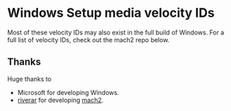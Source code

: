 # Windows Setup media velocity IDs
Most of these velocity IDs may also exist in the full build of Windows. For a full list of velocity IDs, check out the mach2 repo below.

## Thanks
Huge thanks to 
* Microsoft for developing Windows.
* [riverar](https://twitter.com/WithinRafael) for developing [mach2](https://github.com/riverar/mach2).